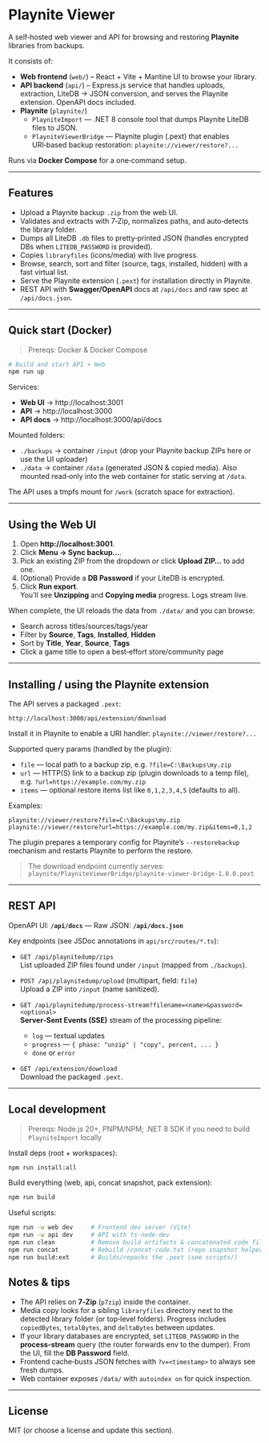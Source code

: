 # Playnite Viewer

A self‑hosted web viewer and API for browsing and restoring **Playnite** libraries from backups.

It consists of:
- **Web frontend** (`web/`) – React + Vite + Mantine UI to browse your library.
- **API backend** (`api/`) – Express.js service that handles uploads, extraction, LiteDB → JSON conversion, and serves the Playnite extension. OpenAPI docs included.
- **Playnite** (`playnite/`)
  - `PlayniteImport` — .NET 8 console tool that dumps Playnite LiteDB files to JSON.
  - `PlayniteViewerBridge` — Playnite plugin (.pext) that enables URI‑based backup restoration: `playnite://viewer/restore?...`

Runs via **Docker Compose** for a one‑command setup.

---

## Features

- Upload a Playnite backup `.zip` from the web UI.
- Validates and extracts with 7‑Zip, normalizes paths, and auto‑detects the library folder.
- Dumps all LiteDB `.db` files to pretty‑printed JSON (handles encrypted DBs when `LITEDB_PASSWORD` is provided).
- Copies `libraryfiles` (icons/media) with live progress.
- Browse, search, sort and filter (source, tags, installed, hidden) with a fast virtual list.
- Serve the Playnite extension (`.pext`) for installation directly in Playnite.
- REST API with **Swagger/OpenAPI** docs at `/api/docs` and raw spec at `/api/docs.json`.

---

## Quick start (Docker)

> Prereqs: Docker & Docker Compose

```bash
# Build and start API + Web
npm run up
```

Services:
- **Web UI** → http://localhost:3001  
- **API** → http://localhost:3000  
- **API docs** → http://localhost:3000/api/docs

Mounted folders:
- `./backups` → container `/input` (drop your Playnite backup ZIPs here or use the UI uploader)
- `./data` → container `/data` (generated JSON & copied media). Also mounted read‑only into the web container for static serving at `/data`.

The API uses a tmpfs mount for `/work` (scratch space for extraction).

---

## Using the Web UI

1. Open **http://localhost:3001**.
2. Click **Menu → Sync backup…**.
3. Pick an existing ZIP from the dropdown *or* click **Upload ZIP…** to add one.
4. (Optional) Provide a **DB Password** if your LiteDB is encrypted.
5. Click **Run export**.  
   You’ll see **Unzipping** and **Copying media** progress. Logs stream live.

When complete, the UI reloads the data from `./data/` and you can browse:
- Search across titles/sources/tags/year
- Filter by **Source**, **Tags**, **Installed**, **Hidden**
- Sort by **Title**, **Year**, **Source**, **Tags**
- Click a game title to open a best‑effort store/community page

---

## Installing / using the Playnite extension

The API serves a packaged `.pext`:

```
http://localhost:3000/api/extension/download
```

Install it in Playnite to enable a URI handler: `playnite://viewer/restore?...`

Supported query params (handled by the plugin):
- `file` — local path to a backup zip, e.g. `?file=C:\Backups\my.zip`
- `url` — HTTP(S) link to a backup zip (plugin downloads to a temp file), e.g. `?url=https://example.com/my.zip`
- `items` — optional restore items list like `0,1,2,3,4,5` (defaults to all).

Examples:
```
playnite://viewer/restore?file=C:\Backups\my.zip
playnite://viewer/restore?url=https://example.com/my.zip&items=0,1,2
```

The plugin prepares a temporary config for Playnite’s `--restorebackup` mechanism and restarts Playnite to perform the restore.

> The download endpoint currently serves: `playnite/PlayniteViewerBridge/playnite-viewer-bridge-1.0.0.pext`

---

## REST API

OpenAPI UI: **`/api/docs`** — Raw JSON: **`/api/docs.json`**

Key endpoints (see JSDoc annotations in `api/src/routes/*.ts`):

- `GET /api/playnitedump/zips`  
  List uploaded ZIP files found under `/input` (mapped from `./backups`).

- `POST /api/playnitedump/upload` (multipart, field: `file`)  
  Upload a ZIP into `/input` (name sanitized).

- `GET /api/playnitedump/process-stream?filename=<name>&password=<optional>`  
  **Server‑Sent Events (SSE)** stream of the processing pipeline:  
  - `log` — textual updates  
  - `progress` — `{ phase: "unzip" | "copy", percent, ... }`  
  - `done` or `error`

- `GET /api/extension/download`  
  Download the packaged `.pext`.

---

## Local development

> Prereqs: Node.js 20+, PNPM/NPM; .NET 8 SDK if you need to build `PlayniteImport` locally

Install deps (root + workspaces):

```bash
npm run install:all
```

Build everything (web, api, concat snapshot, pack extension):

```bash
npm run build
```

Useful scripts:
```bash
npm run -w web dev     # Frontend dev server (Vite)
npm run -w api dev     # API with ts-node-dev
npm run clean          # Remove build artifacts & concatenated code file
npm run concat         # Rebuild /concat-code.txt (repo snapshot helper)
npm run build:ext      # Builds/repacks the .pext (see scripts/)
```

## Notes & tips

- The API relies on **7‑Zip** (`p7zip`) inside the container.
- Media copy looks for a sibling `libraryfiles` directory next to the detected library folder (or top‑level folders). Progress includes `copiedBytes`, `totalBytes`, and `deltaBytes` between updates.
- If your library databases are encrypted, set `LITEDB_PASSWORD` in the **process‑stream** query (the router forwards env to the dumper). From the UI, fill the **DB Password** field.
- Frontend cache‑busts JSON fetches with `?v=<timestamp>` to always see fresh dumps.
- Web container exposes `/data/` with `autoindex on` for quick inspection.

---

## License

MIT (or choose a license and update this section).
